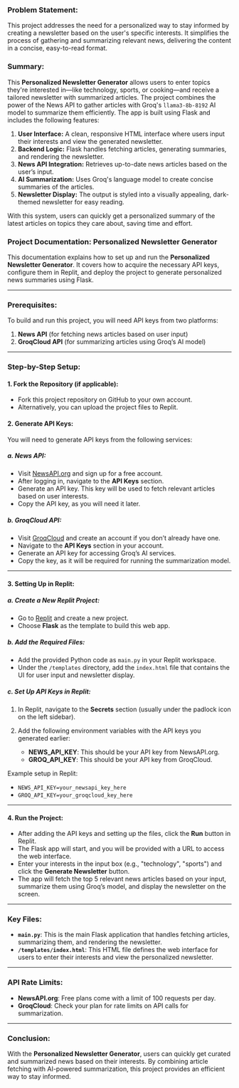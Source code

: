 ### Problem Statement:

This project addresses the need for a personalized way to stay informed by creating a newsletter based on the user's specific interests. 
It simplifies the process of gathering and summarizing relevant news, delivering the content in a concise, easy-to-read format.

### Summary:

This **Personalized Newsletter Generator** allows users to enter topics they're interested in—like technology, sports, or cooking—and receive 
a tailored newsletter with summarized articles. The project combines the power of the News API to gather articles with Groq's `llama3-8b-8192` AI model to summarize 
them efficiently. The app is built using Flask and includes the following features:

1. **User Interface:** A clean, responsive HTML interface where users input their interests and view the generated newsletter.
2. **Backend Logic:** Flask handles fetching articles, generating summaries, and rendering the newsletter.
3. **News API Integration:** Retrieves up-to-date news articles based on the user’s input.
4. **AI Summarization:** Uses Groq's language model to create concise summaries of the articles.
5. **Newsletter Display:** The output is styled into a visually appealing, dark-themed newsletter for easy reading.

With this system, users can quickly get a personalized summary of the latest articles on topics they care about, saving time and effort.




### Project Documentation: Personalized Newsletter Generator

This documentation explains how to set up and run the **Personalized Newsletter Generator**. 
It covers how to acquire the necessary API keys, configure them in Replit, and deploy the project to generate personalized news summaries using Flask.

---

### Prerequisites:
To build and run this project, you will need API keys from two platforms:
1. **News API** (for fetching news articles based on user input)
2. **GroqCloud API** (for summarizing articles using Groq’s AI model)

---

### Step-by-Step Setup:

#### 1. **Fork the Repository (if applicable)**:
   - Fork this project repository on GitHub to your own account.
   - Alternatively, you can upload the project files to Replit.

#### 2. **Generate API Keys**:
   You will need to generate API keys from the following services:

##### **a. News API**:
   - Visit [NewsAPI.org](https://newsapi.org/) and sign up for a free account.
   - After logging in, navigate to the **API Keys** section.
   - Generate an API key. This key will be used to fetch relevant articles based on user interests.
   - Copy the API key, as you will need it later.

##### **b. GroqCloud API**:
   - Visit [GroqCloud](https://groq.com/) and create an account if you don’t already have one.
   - Navigate to the **API Keys** section in your account.
   - Generate an API key for accessing Groq’s AI services.
   - Copy the key, as it will be required for running the summarization model.

---

#### 3. **Setting Up in Replit**:

##### **a. Create a New Replit Project**:
   - Go to [Replit](https://replit.com/) and create a new project.
   - Choose **Flask** as the template to build this web app.

##### **b. Add the Required Files**:
   - Add the provided Python code as `main.py` in your Replit workspace.
   - Under the `/templates` directory, add the `index.html` file that contains the UI for user input and newsletter display.

##### **c. Set Up API Keys in Replit**:
   1. In Replit, navigate to the **Secrets** section (usually under the padlock icon on the left sidebar).
   2. Add the following environment variables with the API keys you generated earlier:
   
      - **NEWS_API_KEY**: This should be your API key from NewsAPI.org.
      - **GROQ_API_KEY**: This should be your API key from GroqCloud.
   
   Example setup in Replit:
   - `NEWS_API_KEY=your_newsapi_key_here`
   - `GROQ_API_KEY=your_groqcloud_key_here`

---

#### 4. **Run the Project**:
   - After adding the API keys and setting up the files, click the **Run** button in Replit.
   - The Flask app will start, and you will be provided with a URL to access the web interface.
   - Enter your interests in the input box (e.g., "technology", "sports") and click the **Generate Newsletter** button.
   - The app will fetch the top 5 relevant news articles based on your input, summarize them using Groq’s model, and display the newsletter on the screen.

---

### Key Files:

- **`main.py`**: This is the main Flask application that handles fetching articles, summarizing them, and rendering the newsletter.
- **`/templates/index.html`**: This HTML file defines the web interface for users to enter their interests and view the personalized newsletter.

---

### API Rate Limits:

- **NewsAPI.org**: Free plans come with a limit of 100 requests per day.
- **GroqCloud**: Check your plan for rate limits on API calls for summarization.

---

### Conclusion:

With the **Personalized Newsletter Generator**, users can quickly get curated and summarized news based on their interests. By combining article 
fetching with AI-powered summarization, this project provides an efficient way to stay informed.




